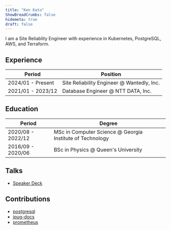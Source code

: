 ```yaml
---
title: "Ken Kato"
ShowBreadCrumbs: false
hidemeta: true
draft: false
---
```


I am a Site Reliablity Engineer with experience in Kubernetes, PostgreSQL, AWS, and Terraform.

## Experience
| Period            | Position                          |
|-------------------|-----------------------------------|
| 2024/01 - Present | Site Reliability Engineer @ Wantedly, Inc. |
| 2021/01 - 2023/12 | Database Engineer @ NTT DATA, Inc.       |

## Education
| Period            | Degree                                                                 |
|-------------------|------------------------------------------------------------------------|
| 2020/08 - 2022/12 | MSc in Computer Science @ Georgia Institute of Technology |
| 2016/09 - 2020/06 | BSc in Physics @ Queen's University                     |

## Talks
- [Speaker Deck](https://speakerdeck.com/kkato1)

## Contributions
- [postgresql](https://git.postgresql.org/gitweb/?p=postgresql.git&a=search&h=HEAD&st=commit&s=Ken+Kato)
- [jpug-docs](https://github.com/pgsql-jp/jpug-doc/pulls?q=is%3Apr+author%3Akkato+)
- [prometheus](https://github.com/prometheus/docs/pulls?q=is%3Apr+author%3Akkato+)
